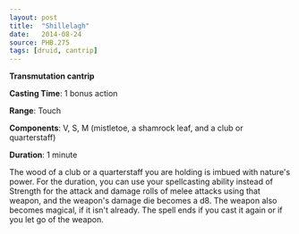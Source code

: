 ```yaml
---
layout: post
title:  "Shillelagh"
date:   2014-08-24
source: PHB.275
tags: [druid, cantrip]
---
```


**Transmutation cantrip**

**Casting Time**: 1 bonus action

**Range**: Touch

**Components**: V, S, M (mistletoe, a shamrock leaf, and a club or quarterstaff)

**Duration**: 1 minute

The wood of a club or a quarterstaff you are holding is imbued with nature's power. For the duration, you can use your spellcasting ability instead of Strength for the attack and damage rolls of melee attacks using that weapon, and the weapon's damage die becomes a d8. The weapon also becomes magical, if it isn't already. The spell ends if you cast it again or if you let go of the weapon.